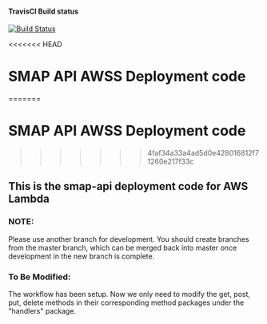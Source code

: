 #### TravisCI Build status
[![Build Status](https://travis-ci.com/dushyantpatel/smap_api.svg?token=Jx8LU2RPAYJqzazeHJ5U&branch=master)](https://travis-ci.com/dushyantpatel/smap_api)

<<<<<<< HEAD
# SMAP API AWSS Deployment code
=======
# SMAP API AWSS Deployment code
>>>>>>> 4faf34a33a4ad5d0e428016812f71260e217f33c

## This is the smap-api deployment code for AWS Lambda

### NOTE:
Please use another branch for development. You should create branches from the master branch, which can be merged back into master once development in the new branch is complete.

### To Be Modified:
The workflow has been setup. Now we only need to modify the get, post, put, delete methods in their corresponding method packages under the "handlers" package.
